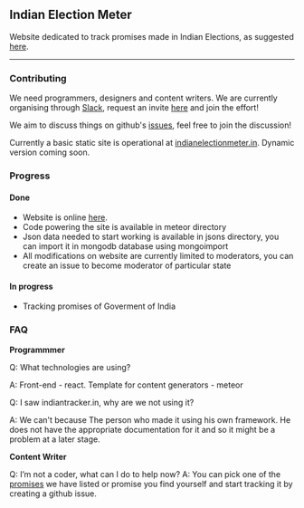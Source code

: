 ## Indian Election Meter

Website dedicated to track promises made in Indian Elections, 
as suggested [here](https://www.reddit.com/r/india/comments/3sv4zi/we_need_a_website_for_tracking_the_promises_made/).

-------------

### Contributing

We need programmers, designers and content writers. We are currently organising through [Slack](https://indianpromisetracker.slack.com/), request an invite [here](https://iptuserbot.herokuapp.com/) and join the effort!

We aim to discuss things on github's [issues](https://github.com/reddit-india/indianelectionmeter.github.io/issues), feel free to join the discussion!

Currently a basic static site is operational at [indianelectionmeter.in](http://indianelectionmeter.in). Dynamic version coming soon.

### Progress
#### Done
* Website is online [here](http://indianelectionmeter.in).
* Code powering the site is available in meteor directory
* Json data needed to start working is available in jsons directory, you can import it in mongodb database using mongoimport
* All modifications on website are currently limited to moderators, you can create an issue to become moderator of particular state

#### In progress 
* Tracking promises of Goverment of India

### FAQ

**Programmmer**

Q: What technologies are using?

A: Front-end - react. Template for content generators - meteor 

Q: I saw indiantracker.in, why are we not using it? 

A: We can't because The person who made it using his own framework. He does not have the appropriate documentation for it and so it might be a problem at a later stage. 

**Content Writer**

Q: I’m not a coder, what can I do to help now? 
A: You can pick one of the [promises](https://docs.google.com/spreadsheets/d/1uJHLsrWgvPG-3ARHQJMoCrxnbACFq6B0Klz8SPHREuk/) we have listed or promise you find yourself and start tracking it by creating a github issue.
